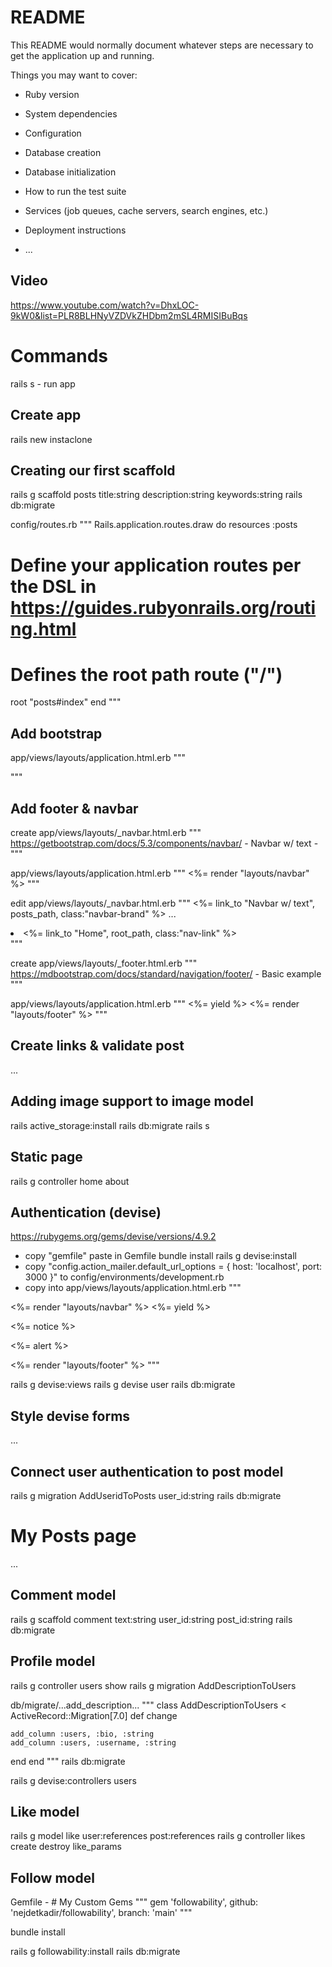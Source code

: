 # README

This README would normally document whatever steps are necessary to get the
application up and running.

Things you may want to cover:

* Ruby version

* System dependencies

* Configuration

* Database creation

* Database initialization

* How to run the test suite

* Services (job queues, cache servers, search engines, etc.)

* Deployment instructions

* ...

## Video
https://www.youtube.com/watch?v=DhxLOC-9kW0&list=PLR8BLHNyVZDVkZHDbm2mSL4RMISIBuBqs

# Commands
rails s - run app

## Create app

rails new instaclone 

## Creating our first scaffold

rails g scaffold posts title:string description:string keywords:string
rails db:migrate

config/routes.rb
"""
Rails.application.routes.draw do
  resources :posts
  # Define your application routes per the DSL in https://guides.rubyonrails.org/routing.html

  # Defines the root path route ("/")
  root "posts#index"
end
"""

## Add bootstrap

app/views/layouts/application.html.erb
"""
<link href="https://cdn.jsdelivr.net/npm/bootstrap@5.3.1/dist/css/bootstrap.min.css" rel="stylesheet" integrity="sha384-4bw+/aepP/YC94hEpVNVgiZdgIC5+VKNBQNGCHeKRQN+PtmoHDEXuppvnDJzQIu9" crossorigin="anonymous">
<script src="https://cdn.jsdelivr.net/npm/bootstrap@5.3.1/dist/js/bootstrap.bundle.min.js" integrity="sha384-HwwvtgBNo3bZJJLYd8oVXjrBZt8cqVSpeBNS5n7C8IVInixGAoxmnlMuBnhbgrkm" crossorigin="anonymous"></script>
"""

## Add footer & navbar
create app/views/layouts/_navbar.html.erb
"""
https://getbootstrap.com/docs/5.3/components/navbar/ - Navbar w/ text -
"""

app/views/layouts/application.html.erb
"""
 <%= render "layouts/navbar" %>
"""

edit app/views/layouts/_navbar.html.erb
"""
 <%= link_to "Navbar w/ text", posts_path, class:"navbar-brand" %>
 ...
 <li class="nav-item">
    <%= link_to "Home", root_path, class:"nav-link" %>
</li>
 """

 create app/views/layouts/_footer.html.erb
"""
https://mdbootstrap.com/docs/standard/navigation/footer/ - Basic example
"""

app/views/layouts/application.html.erb
"""
 <%= yield %>
 <%= render "layouts/footer" %>
"""

## Create links & validate post

...

## Adding image support to image model

rails active_storage:install
rails db:migrate
rails s

## Static page

rails g controller home about

## Authentication (devise)

https://rubygems.org/gems/devise/versions/4.9.2
- copy "gemfile" paste in Gemfile
bundle install
rails g devise:install
- copy "config.action_mailer.default_url_options = { host: 'localhost', port: 3000 }" to config/environments/development.rb
- copy into app/views/layouts/application.html.erb
"""
<body>
    <%= render "layouts/navbar" %>
    <%= yield %>
    <p class="notice"><%= notice %></p>
    <p class="alert"><%= alert %></p>
     <%= render "layouts/footer" %>
  </body>
"""

rails g devise:views
rails g devise user
rails db:migrate

## Style devise forms 

...

## Connect user authentication to post model

rails g migration AddUseridToPosts user_id:string
rails db:migrate

# My Posts page

...

## Comment model

rails g scaffold comment text:string user_id:string post_id:string
rails db:migrate

## Profile model

rails g controller users show
rails g migration AddDescriptionToUsers 

db/migrate/...add_description...
"""
class AddDescriptionToUsers < ActiveRecord::Migration[7.0]
  def change

    add_column :users, :bio, :string
    add_column :users, :username, :string
  end
end
"""
rails db:migrate

rails g devise:controllers users

## Like model

rails g model like user:references post:references
rails g controller likes create destroy like_params

## Follow model

Gemfile - # My Custom Gems
"""
gem 'followability', github: 'nejdetkadir/followability', branch: 'main'
"""

bundle install

rails g followability:install
rails db:migrate